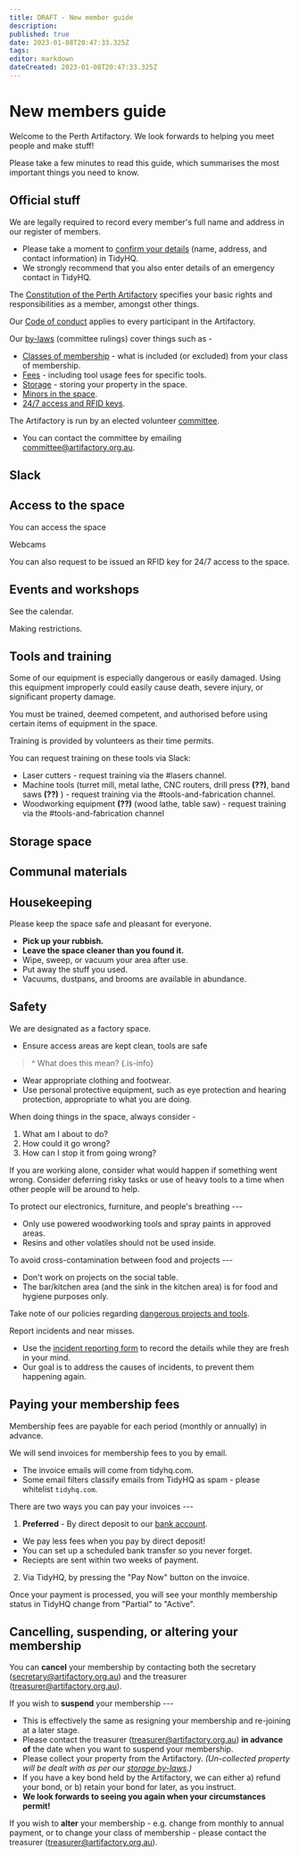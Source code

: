 ```yaml
---
title: DRAFT - New member guide
description: 
published: true
date: 2023-01-08T20:47:33.325Z
tags: 
editor: markdown
dateCreated: 2023-01-08T20:47:33.325Z
---
```


# New members guide

Welcome to the Perth Artifactory. We look forwards to helping you meet people and make stuff!

Please take a few minutes to read this guide, which summarises the most important things you need to know.

## Official stuff

We are legally required to record every member's full name and address in our register of members. 

* Please take a moment to [confirm your details](https://artifactory.tidyhq.com/member/profile/edit) (name, address, and contact information) in TidyHQ.
* We strongly recommend that you also enter details of an emergency contact in TidyHQ.

The [Constitution of the Perth Artifactory](/constitution) specifies your basic rights and responsibilities as a member, amongst other things.

Our [Code of conduct](/docs/committee/code_of_conduct) applies to every participant in the Artifactory.

Our [by-laws](/committeerulings) (committee rulings) cover things such as -

* [Classes of membership](/docs/policies/classes_of_membership) - what is included (or excluded) from your class of membership.
* [Fees](/docs/policies/fees) - including tool usage fees for specific tools.
* [Storage](/docs/policies/storage) - storing your property in the space.
* [Minors in the space](/docs/policies/bylaws).
* [24/7 access and RFID keys](/docs/policies/bylaws).

The Artifactory is run by an elected volunteer [committee](/docs/committee/home).
* You can contact the committee by emailing committee@artifactory.org.au.

## Slack

## Access to the space

You can access the space

Webcams

You can also request to be issued an RFID key for 24/7 access to the space.

## Events and workshops

See the calendar.

Making restrictions.

## Tools and training

Some of our equipment is especially dangerous or easily damaged. Using this equipment improperly could easily cause death, severe injury, or significant property damage.

You must be trained, deemed competent, and authorised before using certain items of equipment in the space.

Training is provided by volunteers as their time permits.

You can request training on these tools via Slack:

* Laser cutters - request training via the #lasers channel.
* Machine tools (turret mill, metal lathe, CNC routers, drill press **(??)**, band saws **(??)** ) - request training via the #tools-and-fabrication channel.
* Woodworking equipment **(??)** (wood lathe, table saw) - request training via the #tools-and-fabrication channel

## Storage space

## Communal materials

## Housekeeping

Please keep the space safe and pleasant for everyone.

* **Pick up your rubbish.**
* **Leave the space cleaner than you found it.**
* Wipe, sweep, or vacuum your area after use.
* Put away the stuff you used.
* Vacuums, dustpans, and brooms are available in abundance.

## Safety

We are designated as a factory space.

* Ensure access areas are kept clean, tools are safe

> ^ What does this mean?
{.is-info}

* Wear appropriate clothing and footwear.
* Use personal protective equipment, such as eye protection and hearing protection, appropriate to what you are doing.

When doing things in the space, always consider -

1. What am I about to do?
2. How could it go wrong?
3. How can I stop it from going wrong?

If you are working alone, consider what would happen if something went wrong. Consider deferring risky tasks or use of heavy tools to a time when other people will be around to help.

To protect our electronics, furniture, and people's breathing ---

* Only use powered woodworking tools and spray paints in approved areas.
* Resins and other volatiles should not be used inside.

To avoid cross-contamination between food and projects ---

* Don't work on projects on the social table.
* The bar/kitchen area (and the sink in the kitchen area) is for food and hygiene purposes only.

Take note of our policies regarding [dangerous projects and tools](/docs/committee/dangerous_projects_and_tools_policy).

Report incidents and near misses.

* Use the [incident reporting form](https://cloud.artifactory.org.au/apps/forms/62rTWpZH4fr5di2H) to record the details while they are fresh in your mind.
* Our goal is to address the causes of incidents, to prevent them happening again.



## Paying your membership fees

Membership fees are payable for each period (monthly or annually) in advance.

We will send invoices for membership fees to you by email.

* The invoice emails will come from tidyhq.com.
* Some email filters classify emails from TidyHQ as spam - please whitelist `tidyhq.com`.

There are two ways you can pay your invoices ---

1. **Preferred** - By direct deposit to our [bank account](/docs/committee/bank_details).
  * We pay less fees when you pay by direct deposit!
  * You can set up a scheduled bank transfer so you never forget.
  * Reciepts are sent within two weeks of payment. 

2. Via TidyHQ, by pressing the "Pay Now" button on the invoice.

Once your payment is processed, you will see your monthly membership status in TidyHQ change from "Partial" to "Active".

## Cancelling, suspending, or altering your membership

You can **cancel** your membership by contacting both the secretary (secretary@artifactory.org.au) and the treasurer (treasurer@artifactory.org.au).

If you wish to **suspend** your membership ---

* This is effectively the same as resigning your membership and re-joining at a later stage.
* Please contact the treasurer (treasurer@artifactory.org.au) **in advance of** the date when you want to suspend your membership.
* Please collect your property from the Artifactory. *(Un-collected property will be dealt with as per our [storage by-laws](/docs/policies/storage).)*
* If you have a key bond held by the Artifactory, we can either a) refund your bond, or b) retain your bond for later, as you instruct.
* **We look forwards to seeing you again when your circumstances permit!**

If you wish to **alter** your membership - e.g. change from monthly to annual payment, or to change your class of membership - please contact the treasurer (treasurer@artifactory.org.au).

